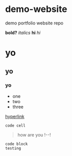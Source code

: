 # demo-website
demo portfolio website repo

**bold?**
*italics*
__hi__
_hi_

# yo
## yo
### yo
 - one
 - two
 - three

[hyperlink](www.youtube.com)

`code cell`

> how are you
> !--!

```
code block
testing
```



